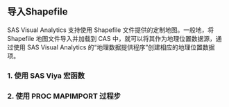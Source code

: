## 导入Shapefile

SAS Visual Analytics 支持使用 Shapefile 文件提供的定制地图。一般地，将 Shapefile 地图文件导入并加载到 CAS 中，就可以将其作为地理位置数据源，通过使用 SAS Visual Analytics 的“地理数据提供程序”创建相应的地理位置数据项。

### 1. 使用 SAS Viya 宏函数


### 2. 使用 PROC MAPIMPORT 过程步

